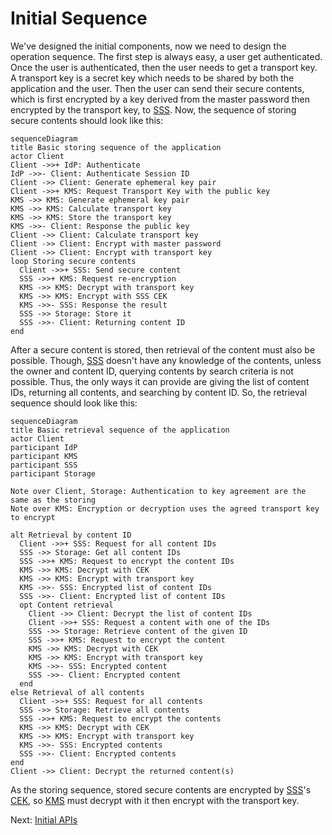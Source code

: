 Initial Sequence
================

We've designed the initial components, now we need to design
the operation sequence. The first step is always easy, a user
get authenticated. Once the user is authenticated, then the
user needs to get a transport key. A transport key is a secret
key which needs to be shared by both the application and the user.
Then the user can send their secure contents, which is first
encrypted by a key derived from the master password then encrypted
by the transport key, to [SSS](./glossary.md#sss). Now, the sequence
of storing secure contents should look like this:

```mermaid
sequenceDiagram
title Basic storing sequence of the application
actor Client
Client ->>+ IdP: Authenticate
IdP ->>- Client: Authenticate Session ID
Client ->> Client: Generate ephemeral key pair
Client ->>+ KMS: Request Transport Key with the public key
KMS ->> KMS: Generate ephemeral key pair
KMS ->> KMS: Calculate transport key
KMS ->> KMS: Store the transport key
KMS ->>- Client: Response the public key
Client ->> Client: Calculate transport key
Client ->> Client: Encrypt with master password
Client ->> Client: Encrypt with transport key
loop Storing secure contents
  Client ->>+ SSS: Send secure content
  SSS ->>+ KMS: Request re-encryption
  KMS ->> KMS: Decrypt with transport key
  KMS ->> KMS: Encrypt with SSS CEK
  KMS ->>- SSS: Response the result
  SSS ->> Storage: Store it
  SSS ->>- Client: Returning content ID
end
```

After a secure content is stored, then retrieval of the content
must also be possible. Though, [SSS](./glossary.md#sss) doesn't 
have any knowledge of the contents, unless the owner and content
ID, querying contents by search criteria is not possible. Thus,
the only ways it can provide are giving the list of content IDs,
returning all contents, and searching by content ID. So, the
retrieval sequence should look like this:

```mermaid
sequenceDiagram
title Basic retrieval sequence of the application
actor Client
participant IdP
participant KMS
participant SSS
participant Storage

Note over Client, Storage: Authentication to key agreement are the same as the storing
Note over KMS: Encryption or decryption uses the agreed transport key to encrypt

alt Retrieval by content ID
  Client ->>+ SSS: Request for all content IDs
  SSS ->> Storage: Get all content IDs
  SSS ->>+ KMS: Request to encrypt the content IDs
  KMS ->> KMS: Decrypt with CEK
  KMS ->> KMS: Encrypt with transport key
  KMS ->>- SSS: Encrypted list of content IDs
  SSS ->>- Client: Encrypted list of content IDs
  opt Content retrieval
    Client ->> Client: Decrypt the list of content IDs
    Client ->>+ SSS: Request a content with one of the IDs
    SSS ->> Storage: Retrieve content of the given ID
    SSS ->>+ KMS: Request to encrypt the content
    KMS ->> KMS: Decrypt with CEK
    KMS ->> KMS: Encrypt with transport key
    KMS ->>- SSS: Encrypted content
    SSS ->>- Client: Encrypted content
  end
else Retrieval of all contents
  Client ->>+ SSS: Request for all contents
  SSS ->> Storage: Retrieve all contents
  SSS ->>+ KMS: Request to encrypt the contents
  KMS ->> KMS: Decrypt with CEK
  KMS ->> KMS: Encrypt with transport key
  KMS ->>- SSS: Encrypted contents
  SSS ->>- Client: Encrypted contents
end
Client ->> Client: Decrypt the returned content(s)
```

As the storing sequence, stored secure contents are encrypted
by [SSS](./glossary.md#sss)'s [CEK](./glossary.md#cek), so 
[KMS](./glossary.md#kms) must decrypt with it then encrypt 
with the transport key.

Next: [Initial APIs](./InitialApis.md)
